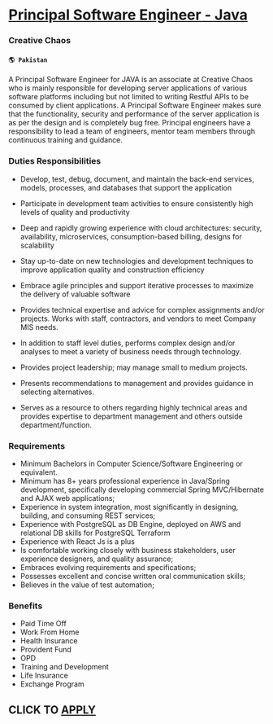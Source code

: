 # [Principal Software Engineer - Java](https://www.remotewlb.com/apply/principal-software-engineer-java-83433)  
### Creative Chaos  
#### `🌎 Pakistan`  

A Principal Software Engineer for JAVA is an associate at Creative Chaos who is mainly responsible for developing server applications of various software platforms including but not limited to writing Restful APIs to be consumed by client applications. A Principal Software Engineer makes sure that the functionality, security and performance of the server application is as per the design and is completely bug free. Principal engineers have a responsibility to lead a team of engineers, mentor team members through continuous training and guidance.

### Duties Responsibilities

  * Develop, test, debug, document, and maintain the back-end services, models, processes, and databases that support the application
  * Participate in development team activities to ensure consistently high levels of quality and productivity

  * Deep and rapidly growing experience with cloud architectures: security, availability, microservices, consumption-based billing, designs for scalability

  * Stay up-to-date on new technologies and development techniques to improve application quality and construction efficiency
  * Embrace agile principles and support iterative processes to maximize the delivery of valuable software
  * Provides technical expertise and advice for complex assignments and/or projects. Works with staff, contractors, and vendors to meet Company MIS needs.
  * In addition to staff level duties, performs complex design and/or analyses to meet a variety of business needs through technology.
  * Provides project leadership; may manage small to medium projects.
  * Presents recommendations to management and provides guidance in selecting alternatives.
  * Serves as a resource to others regarding highly technical areas and provides expertise to department management and others outside department/function.

### Requirements

  * Minimum Bachelors in Computer Science/Software Engineering or equivalent.
  * Minimum has 8+ years professional experience in Java/Spring development, specifically developing commercial Spring MVC/Hibernate and AJAX web applications;
  * Experience in system integration, most significantly in designing, building, and consuming REST services;
  * Experience with PostgreSQL as DB Engine, deployed on AWS and relational DB skills for PostgreSQL Terraform
  * Experience with React Js is a plus
  * Is comfortable working closely with business stakeholders, user experience designers, and quality assurance;
  * Embraces evolving requirements and specifications;
  * Possesses excellent and concise written oral communication skills;
  * Believes in the value of test automation;

### Benefits

  * Paid Time Off
  * Work From Home
  * Health Insurance
  * Provident Fund
  * OPD
  * Training and Development
  * Life Insurance
  * Exchange Program

  
## CLICK TO [APPLY](https://www.remotewlb.com/apply/principal-software-engineer-java-83433)

